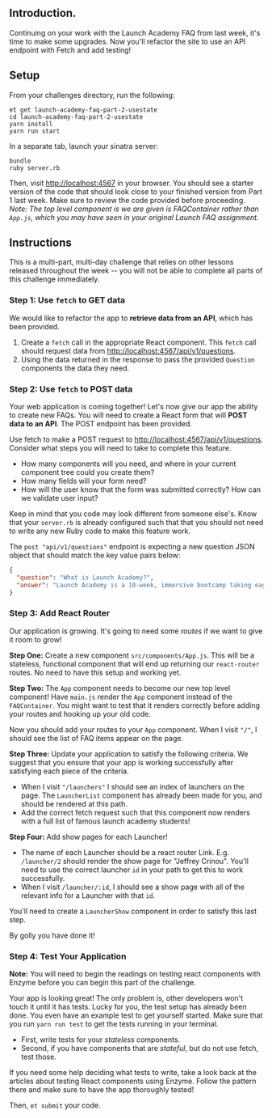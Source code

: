 ## Introduction.  

Continuing on your work with the Launch Academy FAQ from last week, it's time to make some upgrades. Now you'll refactor the site to use an API endpoint with Fetch and add testing!

## Setup

From your challenges directory, run the following:

```no-highlight
et get launch-academy-faq-part-2-usestate
cd launch-academy-faq-part-2-usestate
yarn install
yarn run start
```

In a separate tab, launch your sinatra server:

```no-highlight. 
bundle
ruby server.rb
```

Then, visit <http://localhost:4567> in your browser. You should see a starter version of the code that should look close to your finished version from Part 1 last week. Make sure to review the code provided before proceeding. _Note: The top level component is we are given is FAQContainer rather than `App.js`, which you may have seen in your original Launch FAQ assignment._

## Instructions ##

This is a multi-part, multi-day challenge that relies on other lessons released throughout the week -- you will not be able to complete all parts of this challenge immediately.

### Step 1: Use `fetch` to GET data

We would like to refactor the app to **retrieve data from an API**, which has been provided.

1. Create a `fetch` call in the appropriate React component. This `fetch` call should request data from <http://localhost:4567/api/v1/questions>.
2. Using the data returned in the response to pass the provided `Question` components the data they need.

### Step 2: Use `fetch` to POST data

Your web application is coming together! Let's now give our app the ability to create new FAQs. You will need to create a React form that will **POST data to an API**. The POST endpoint has been provided.

Use fetch to make a POST request to <http://localhost:4567/api/v1/questions>. Consider what steps you will need to take to complete this feature.

- How many components will you need, and where in your current component tree could you create them?
- How many fields will your form need?
- How will the user know that the form was submitted correctly? How can we validate user input?

Keep in mind that you code may look different from someone else's. Know that your `server.rb` is already configured such that that you should not need to write any new Ruby code to make this feature work.

The `post "api/v1/questions"` endpoint is expecting a new question JSON object that should match the key value pairs below:

```json
{
  "question": "What is Launch Academy?",
  "answer": "Launch Academy is a 10-week, immersive bootcamp taking eager learners with little to no coding experience and giving them the tools to add value as a junior contributor to a software engineering team"
}
```

### Step 3: Add React Router

Our application is growing. It's going to need some _routes_ if we want to give it room to grow!

**Step One:** Create a new component `src/components/App.js`. This will be a stateless, functional component that will end up returning our `react-router` routes. No need to have this setup and working yet.

**Step Two:** The `App` component needs to become our new top level component! Have `main.js` render the `App` component instead of the `FAQContainer`. You might want to test that it renders correctly before adding your routes and hooking up your old code.

Now you should add your routes to your `App` component. When I visit `"/"`, I should see the list of FAQ items appear on the page.

**Step Three:** Update your application to satisfy the following criteria. We suggest that you ensure that your app is working successfully after satisfying each piece of the criteria.

- When I visit `"/launchers"` I should see an index of launchers on the page. The `LauncherList` component has already been made for you, and should be rendered at this path.
- Add the correct fetch request such that this component now renders with a full list of famous launch academy students!

**Step Four:** Add show pages for each Launcher!

- The name of each Launcher should be a react router Link. E.g. `/launcher/2` should render the show page for "Jeffrey Crinou". You'll need to use the correct launcher `id` in your path to get this to work successfully.
- When I visit `/launcher/:id`, I should see a show page with all of the relevant info for a Launcher with that `id`.

You'll need to create a `LauncherShow` component in order to satisfy this last step.

By golly you have done it!

### Step 4: Test Your Application

**Note:** You will need to begin the readings on testing react components with Enzyme before you can begin this part of the challenge.

Your app is looking great! The only problem is, other developers won't touch it until it has tests. Lucky for you, the test setup has already been done. You even have an example test to get yourself started. Make sure that you run `yarn run test` to get the tests running in your terminal.

- First, write tests for your _stateless_ components.
- Second, if you have components that are _stateful_, but do not use fetch, test those.

If you need some help deciding what tests to write, take a look back at the articles about testing React components using Enzyme. Follow the pattern there and make sure to have the app thoroughly tested!

Then, `et submit` your code.
